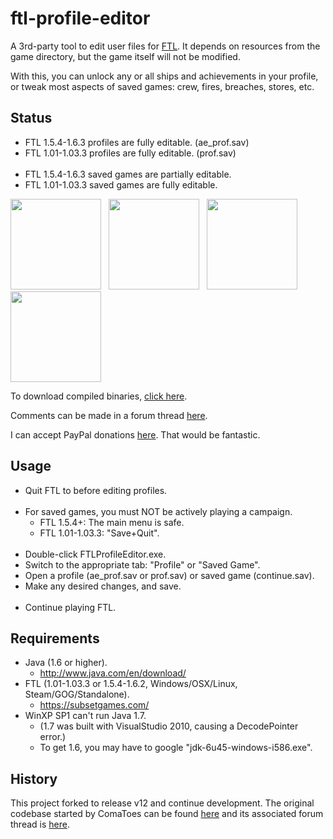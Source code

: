 ftl-profile-editor
==================

A 3rd-party tool to edit user files for [FTL](https://subsetgames.com/). It depends on resources from the game directory, but the game itself will not be modified.

With this, you can unlock any or all ships and achievements in your profile, or tweak most aspects of saved games: crew, fires, breaches, stores, etc.


Status
-----
* FTL 1.5.4-1.6.3 profiles are fully editable. (ae_prof.sav)
* FTL 1.01-1.03.3 profiles are fully editable. (prof.sav)
<br /><br />
* FTL 1.5.4-1.6.3 saved games are partially editable.
* FTL 1.01-1.03.3 saved games are fully editable.

<a href="https://raw.github.com/Vhati/ftl-profile-editor/master/img/screenshot05.png"><img src="https://raw.github.com/Vhati/ftl-profile-editor/master/img/screenshot05_thumb.jpg" width="145px" height="auto" /></a> &nbsp; <a href="https://raw.github.com/Vhati/ftl-profile-editor/master/img/screenshot04.png"><img src="https://raw.github.com/Vhati/ftl-profile-editor/master/img/screenshot04_thumb.jpg" width="145px" height="auto" /></a> &nbsp; <a href="https://raw.github.com/Vhati/ftl-profile-editor/master/img/screenshot02.png"><img src="https://raw.github.com/Vhati/ftl-profile-editor/master/img/screenshot02_thumb.jpg" width="145px" height="auto" /></a> &nbsp; <a href="https://raw.github.com/Vhati/ftl-profile-editor/master/img/screenshot06.png"><img src="https://raw.github.com/Vhati/ftl-profile-editor/master/img/screenshot06_thumb.jpg" width="145px" height="auto" /></a>

To download compiled binaries, [click here](https://sourceforge.net/projects/ftleditor/).

Comments can be made in a forum thread [here](https://subsetgames.com/forum/viewtopic.php?f=7&t=10959).

I can accept PayPal donations [here](https://vhati.github.io/donate.html).
That would be fantastic.


Usage
-----
* Quit FTL to before editing profiles.
<br /><br />
* For saved games, you must NOT be actively playing a campaign.
    * FTL 1.5.4+: The main menu is safe.
    * FTL 1.01-1.03.3: "Save+Quit".
<br /><br />
* Double-click FTLProfileEditor.exe.
* Switch to the appropriate tab: "Profile" or "Saved Game".
* Open a profile (ae_prof.sav or prof.sav) or saved game (continue.sav).
* Make any desired changes, and save.
<br /><br />
* Continue playing FTL.


Requirements
------------
* Java (1.6 or higher).
    * http://www.java.com/en/download/
* FTL (1.01-1.03.3 or 1.5.4-1.6.2, Windows/OSX/Linux, Steam/GOG/Standalone).
    * https://subsetgames.com/
* WinXP SP1 can't run Java 1.7.
    * (1.7 was built with VisualStudio 2010, causing a DecodePointer error.)
    * To get 1.6, you may have to google "jdk-6u45-windows-i586.exe".


History
-------
This project forked to release v12 and continue development. The original codebase started by ComaToes can be found [here](https://github.com/ComaToes/ftl-profile-editor) and its associated forum thread is [here](https://subsetgames.com/forum/viewtopic.php?f=7&t=2877).
